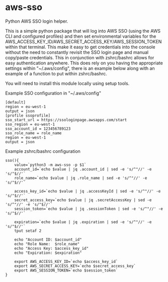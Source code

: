 # aws-sso
Python AWS SSO login helper.

This is a simple python package that will log into AWS SSO (using the AWS CLI and configured profiles) and then set environmental variables for the AWS_ACCESS_KEY_ID/AWS_SECRET_ACCESS_KEY/AWS_SESSION_TOKEN within that terminal. This make it easy to get credentials into the console without the need to constantly revisit the SSO login page and manual copy/paste credentials. This in conjunction with zshrc/bashrc allows for easy authentication anywhere. This does rely on you having the appropriate settings within "~/.aws/config", there is an example below along with an example of a function to put within zshrc/bashrc. 

You will need to install this module locally using setup tools. 

Example SSO configuration in "~/.aws/config"
```
[default]
region = eu-west-1
output = json
[profile ssoprofile]
sso_start_url = https://ssologinpage.awsapps.com/start
sso_region = eu-west-1
sso_account_id = 123456789123
sso_role_name = role_name
region = eu-west-1
output = json
```

Example zshrc/bashrc configuration

```
sso(){
    value=`python3 -m aws-sso -p $1`
    account_id=`echo $value | jq .account_id | sed -e 's/^"//' -e 's/"$//'`
    role_name=`echo $value | jq .role_name | sed -e 's/^"//' -e 's/"$//'`
    
    access_key_id=`echo $value | jq .accessKeyId | sed -e 's/^"//' -e 's/"$//'`
    secret_access_key=`echo $value | jq .secretAccessKey | sed -e 's/^"//' -e 's/"$//'`
    session_token=`echo $value | jq .sessionToken | sed -e 's/^"//' -e 's/"$//'`

    expiration=`echo $value | jq .expiration | sed -e 's/^"//' -e 's/"$//'`
    tput setaf 2
    
    echo "Account ID: $account_id"
    echo "Role Name:  $role_name"
    echo "Access Key: $access_key_id"
    echo "Expiration: $expiration"

    export AWS_ACCESS_KEY_ID=`echo $access_key_id`
    export AWS_SECRET_ACCESS_KEY=`echo $secret_access_key`
    export AWS_SESSION_TOKEN=`echo $session_token`
}
```
